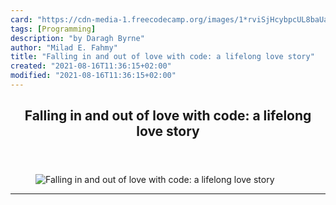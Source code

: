 ```yaml
---
card: "https://cdn-media-1.freecodecamp.org/images/1*rviSjHcybpcUL8baUay2cg.jpeg"
tags: [Programming]
description: "by Daragh Byrne"
author: "Milad E. Fahmy"
title: "Falling in and out of love with code: a lifelong love story"
created: "2021-08-16T11:36:15+02:00"
modified: "2021-08-16T11:36:15+02:00"
---
```

<div class="site-wrapper">
<main id="site-main" class="site-main outer">
<div class="inner">
<article class="post-full post tag-programming tag-software-development tag-computer-science tag-technology tag-careers ">
<header class="post-full-header">
<h1 class="post-full-title">Falling in and out of love with code: a lifelong love story</h1>
</header>
<figure class="post-full-image">
<picture>
<source media="(max-width: 700px)" sizes="1px" srcset="data:image/gif;base64,R0lGODlhAQABAIAAAAAAAP///yH5BAEAAAAALAAAAAABAAEAAAIBRAA7 1w">
<source media="(min-width: 701px)" sizes="(max-width: 800px) 400px,
(max-width: 1170px) 700px,
1400px" srcset="https://cdn-media-1.freecodecamp.org/images/1*rviSjHcybpcUL8baUay2cg.jpeg 300w,
https://cdn-media-1.freecodecamp.org/images/1*rviSjHcybpcUL8baUay2cg.jpeg 600w,
https://cdn-media-1.freecodecamp.org/images/1*rviSjHcybpcUL8baUay2cg.jpeg 1000w,
https://cdn-media-1.freecodecamp.org/images/1*rviSjHcybpcUL8baUay2cg.jpeg 2000w">
<img onerror="this.style.display='none'" src="https://cdn-media-1.freecodecamp.org/images/1*rviSjHcybpcUL8baUay2cg.jpeg" alt="Falling in and out of love with code: a lifelong love story">
</picture>
</figure>
<section class="post-full-content">
<div class="post-content medium-migrated-article">
</div>
<hr>
</section>
</article>
</div>
</main>
</div>
<!-- Google Tag Manager (noscript) -->
<!-- End Google Tag Manager (noscript) -->
